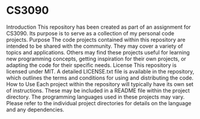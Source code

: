# CS3090
Introduction
This repository has been created as part of an assignment for CS3090. Its purpose is to serve as a collection of my personal code projects.
Purpose
The code projects contained within this repository are intended to be shared with the community. They may cover a variety of topics and applications. Others may find these projects useful for learning new programming concepts, getting inspiration for their own projects, or adapting the code for their specific needs.
License
This repository is licensed under MIT. A detailed LICENSE.txt file is available in the repository, which outlines the terms and conditions for using and distributing the code.
How to Use
Each project within the repository will typically have its own set of instructions. These may be included in a README file within the project directory.
The programming languages used in these projects may vary. Please refer to the individual project directories for details on the language and any dependencies.
